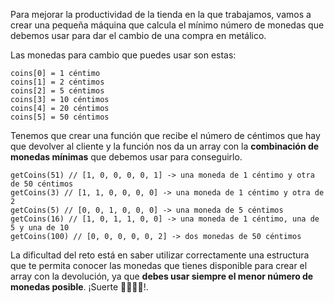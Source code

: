 Para mejorar la productividad de la tienda en la que trabajamos, vamos a crear una pequeña máquina que calcula el mínimo número de monedas que debemos usar para dar el cambio de una compra en metálico.

Las monedas para cambio que puedes usar son estas:

    coins[0] = 1 céntimo
    coins[1] = 2 céntimos
    coins[2] = 5 céntimos
    coins[3] = 10 céntimos
    coins[4] = 20 céntimos
    coins[5] = 50 céntimos

Tenemos que crear una función que recibe el número de céntimos que hay que devolver al cliente y la función nos da un array con la **combinación de monedas mínimas** que debemos usar para conseguirlo.

    getCoins(51) // [1, 0, 0, 0, 0, 1] -> una moneda de 1 céntimo y otra de 50 céntimos
    getCoins(3) // [1, 1, 0, 0, 0, 0] -> una moneda de 1 céntimo y otra de 2
    getCoins(5) // [0, 0, 1, 0, 0, 0] -> una moneda de 5 céntimos
    getCoins(16) // [1, 0, 1, 1, 0, 0] -> una moneda de 1 céntimo, una de 5 y una de 10
    getCoins(100) // [0, 0, 0, 0, 0, 2] -> dos monedas de 50 céntimos
    

La dificultad del reto está en saber utilizar correctamente una estructura que te permita conocer las monedas que tienes disponible para crear el array con la devolución, ya que **debes usar siempre el menor número de monedas posible**. ¡Suerte 👩‍💻👨‍💻!.